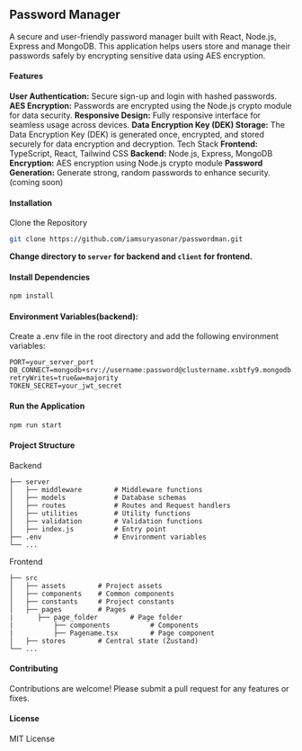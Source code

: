## Password Manager
A secure and user-friendly password manager built with React, Node.js, Express and MongoDB. This application helps users store and manage their passwords safely by encrypting sensitive data using AES encryption.

#### Features
**User Authentication:** Secure sign-up and login with hashed passwords.
**AES Encryption:** Passwords are encrypted using the Node.js crypto module for data security.
**Responsive Design:** Fully responsive interface for seamless usage across devices.
**Data Encryption Key (DEK) Storage:** The Data Encryption Key (DEK) is generated once, encrypted, and stored securely for data encryption and decryption.
Tech Stack
**Frontend:** TypeScript, React, Tailwind CSS
**Backend:** Node.js, Express, MongoDB
**Encryption:** AES encryption using Node.js crypto module
**Password Generation:** Generate strong, random passwords to enhance security.(coming soon)

#### Installation
Clone the Repository

```bash
git clone https://github.com/iamsuryasonar/passwordman.git
```

**Change directory to `server` for backend and `client` for frontend.**
#### Install Dependencies

```bash
npm install
```

#### Environment Variables(backend):
Create a .env file in the root directory and add the following environment variables:

```env
PORT=your_server_port
DB_CONNECT=mongodb+srv://username:password@clustername.xsbtfy9.mongodb.net/?retryWrites=true&w=majority
TOKEN_SECRET=your_jwt_secret
```

#### Run the Application

```bash
npm run start
```

#### Project Structure
Backend
```plaintext
├── server
│   ├── middleware        # Middleware functions
│   ├── models            # Database schemas
│   ├── routes            # Routes and Request handlers
│   ├── utilities         # Utility functions
│   ├── validation        # Validation functions
│   ├── index.js          # Entry point
├── .env                  # Environment variables
└── ...
```

Frontend

```plaintext
├── src
│   ├── assets        # Project assets
│   ├── components    # Common components
│   ├── constants     # Project constants
│   ├── pages         # Pages
|	   ├── page_folder        # Page folder
|		   ├── components          # Components
|		   ├── Pagename.tsx        # Page component
│   ├── stores        # Central state (Zustand)
└── ...
```
#### Contributing
Contributions are welcome! Please submit a pull request for any features or fixes.
#### License
MIT License

